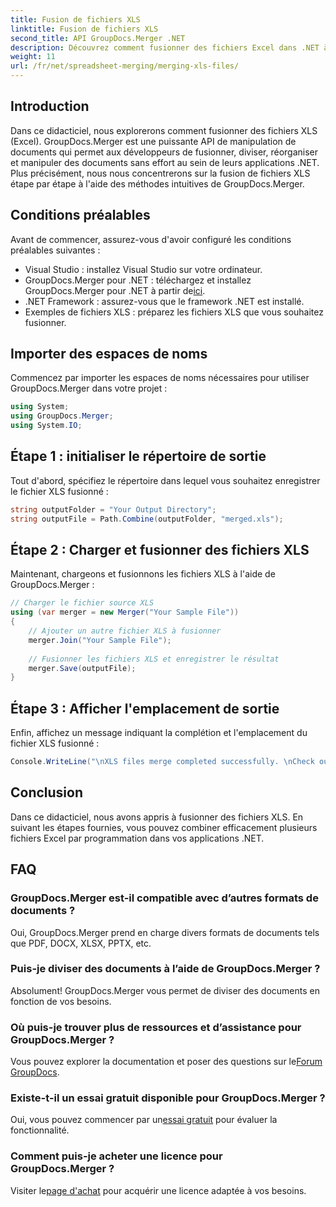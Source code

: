 ```yaml
---
title: Fusion de fichiers XLS
linktitle: Fusion de fichiers XLS
second_title: API GroupDocs.Merger .NET
description: Découvrez comment fusionner des fichiers Excel dans .NET à l'aide de GroupDocs.Merger pour une manipulation transparente des documents. Suivez notre tutoriel étape par étape.
weight: 11
url: /fr/net/spreadsheet-merging/merging-xls-files/
---
```

## Introduction
Dans ce didacticiel, nous explorerons comment fusionner des fichiers XLS (Excel). GroupDocs.Merger est une puissante API de manipulation de documents qui permet aux développeurs de fusionner, diviser, réorganiser et manipuler des documents sans effort au sein de leurs applications .NET. Plus précisément, nous nous concentrerons sur la fusion de fichiers XLS étape par étape à l'aide des méthodes intuitives de GroupDocs.Merger.
## Conditions préalables
Avant de commencer, assurez-vous d'avoir configuré les conditions préalables suivantes :
- Visual Studio : installez Visual Studio sur votre ordinateur.
-  GroupDocs.Merger pour .NET : téléchargez et installez GroupDocs.Merger pour .NET à partir de[ici](https://releases.groupdocs.com/merger/net/).
- .NET Framework : assurez-vous que le framework .NET est installé.
- Exemples de fichiers XLS : préparez les fichiers XLS que vous souhaitez fusionner.

## Importer des espaces de noms
Commencez par importer les espaces de noms nécessaires pour utiliser GroupDocs.Merger dans votre projet :
```csharp
using System; 
using GroupDocs.Merger;
using System.IO;
```
## Étape 1 : initialiser le répertoire de sortie
Tout d'abord, spécifiez le répertoire dans lequel vous souhaitez enregistrer le fichier XLS fusionné :
```csharp
string outputFolder = "Your Output Directory";
string outputFile = Path.Combine(outputFolder, "merged.xls");
```
## Étape 2 : Charger et fusionner des fichiers XLS
Maintenant, chargeons et fusionnons les fichiers XLS à l'aide de GroupDocs.Merger :
```csharp
// Charger le fichier source XLS
using (var merger = new Merger("Your Sample File"))
{
    // Ajouter un autre fichier XLS à fusionner
    merger.Join("Your Sample File");
    
    // Fusionner les fichiers XLS et enregistrer le résultat
    merger.Save(outputFile);
}
```
## Étape 3 : Afficher l'emplacement de sortie
Enfin, affichez un message indiquant la complétion et l'emplacement du fichier XLS fusionné :
```csharp
Console.WriteLine("\nXLS files merge completed successfully. \nCheck output in {0}", outputFolder);
```

## Conclusion
Dans ce didacticiel, nous avons appris à fusionner des fichiers XLS. En suivant les étapes fournies, vous pouvez combiner efficacement plusieurs fichiers Excel par programmation dans vos applications .NET.

## FAQ
### GroupDocs.Merger est-il compatible avec d’autres formats de documents ?
Oui, GroupDocs.Merger prend en charge divers formats de documents tels que PDF, DOCX, XLSX, PPTX, etc.
### Puis-je diviser des documents à l’aide de GroupDocs.Merger ?
Absolument! GroupDocs.Merger vous permet de diviser des documents en fonction de vos besoins.
### Où puis-je trouver plus de ressources et d’assistance pour GroupDocs.Merger ?
Vous pouvez explorer la documentation et poser des questions sur le[Forum GroupDocs](https://forum.groupdocs.com/c/merger/32).
### Existe-t-il un essai gratuit disponible pour GroupDocs.Merger ?
 Oui, vous pouvez commencer par un[essai gratuit](https://releases.groupdocs.com/) pour évaluer la fonctionnalité.
### Comment puis-je acheter une licence pour GroupDocs.Merger ?
 Visiter le[page d'achat](https://purchase.groupdocs.com/buy) pour acquérir une licence adaptée à vos besoins.